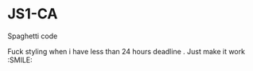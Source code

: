 # JS1-CA

Spaghetti code

Fuck styling when i have less than 24 hours deadline . Just make it work :SMILE:
